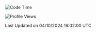 <!--START_SECTION:waka-->
![Code Time](http://img.shields.io/badge/Code%20Time-2%2C033%20hrs%2047%20mins-blue)

![Profile Views](http://img.shields.io/badge/Profile%20Views-0-blue)


 Last Updated on 04/10/2024 16:02:00 UTC
<!--END_SECTION:waka-->